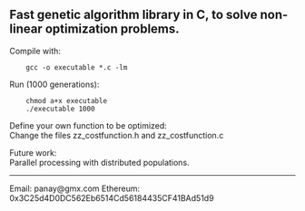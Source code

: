 ## Fast genetic algorithm library in C, to solve non-linear optimization problems.

Compile with:
```
    gcc -o executable *.c -lm
```

Run (1000 generations):
```
    chmod a+x executable
    ./executable 1000
```

Define your own function to be optimized:  
    Change the files zz_costfunction.h and zz_costfunction.c

Future work:  
    Parallel processing with distributed populations.

---
<span style="font-size:1em;">
Email: panay@gmx.com  
Ethereum: 0x3C25d4D0DC562Eb6514Cd56184435CF41BAd51d9  
</span>  
